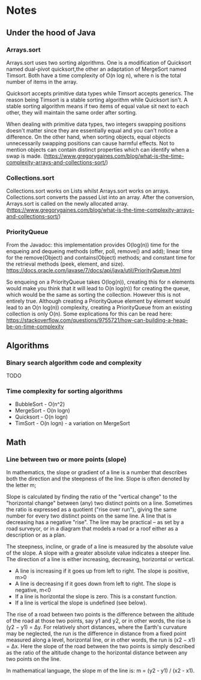 # Notes

## Under the hood of Java
### Arrays.sort
Arrays.sort uses two sorting algorithms. One is a modification of Quicksort named dual-pivot quicksort,the other an 
adaptation of MergeSort named Timsort. Both have a time complexity of O(n log n), where n is the total number of items 
in the array. 

Quicksort accepts primitive data types while Timsort accepts generics. The reason being Timsort is a stable sorting 
algorithm while Quicksort isn't. A stable sorting algorithm means if two items of equal value sit next to each other, 
they will maintain the same order after sorting.

When dealing with primitive data types, two integers swapping positions doesn't matter since they are essentially equal 
and you can't notice a difference. On the other hand, when sorting objects, equal objects unnecessarily swapping 
positions can cause harmful effects. Not to mention objects can contain distinct properties which can identify when a 
swap is made.
(https://www.gregorygaines.com/blog/what-is-the-time-complexity-arrays-and-collections-sort/)

### Collections.sort
Collections.sort works on Lists whilst Arrays.sort works on arrays. Collections.sort converts the passed List into an 
array. After the conversion, Arrays.sort is called on the newly allocated array.
(https://www.gregorygaines.com/blog/what-is-the-time-complexity-arrays-and-collections-sort/)

### PriorityQueue
From the Javadoc: this implementation provides O(log(n)) time for the enqueing and dequeing methods
(offer, poll, remove() and add); linear time for the remove(Object) and contains(Object) methods; and constant
time for the retrieval methods (peek, element, and size).
https://docs.oracle.com/javase/7/docs/api/java/util/PriorityQueue.html

So enqueing on a PriorityQueue takes O(log(n)), creating this for n elements would make you think that
it will lead to O(n log(n)) for creating the queue, which would be the same as sorting the collection.
However this is not entirely true. Although creating a PriorityQueue element by element would lead to an
O(n log(n)) complexity, creating a PriorityQueue from an existing collection is only O(n).
Some explications for this can be read here: https://stackoverflow.com/questions/9755721/how-can-building-a-heap-be-on-time-complexity

## Algorithms

### Binary search algorithm code and complexity

TODO

### Time complexity for sorting algorithms

* BubbleSort - O(n^2)
* MergeSort - O(n logn)
* Quicksort - O(n logn)
* TimSort - O(n logn) - a variation on MergeSort

## Math

### Line between two or more points (slope)

In mathematics, the slope or gradient of a line is a number that describes both the direction and the steepness of the 
line. Slope is often denoted by the letter m;

Slope is calculated by finding the ratio of the "vertical change" to the "horizontal change" between (any) two distinct 
points on a line. Sometimes the ratio is expressed as a quotient ("rise over run"), giving the same number for every 
two distinct points on the same line. A line that is decreasing has a negative "rise". The line may be practical – 
as set by a road surveyor, or in a diagram that models a road or a roof either as a description or as a plan.

The steepness, incline, or grade of a line is measured by the absolute value of the slope. A slope with a greater 
absolute value indicates a steeper line. The direction of a line is either increasing, decreasing, horizontal or vertical.
* A line is increasing if it goes up from left to right. The slope is positive, m>0 
* A line is decreasing if it goes down from left to right. The slope is negative, m<0
* If a line is horizontal the slope is zero. This is a constant function. 
* If a line is vertical the slope is undefined (see below).

The rise of a road between two points is the difference between the altitude of the road at those two points, say y1 
and y2, or in other words, the rise is (y2 − y1) = Δy. For relatively short distances, where the Earth's curvature may 
be neglected, the run is the difference in distance from a fixed point measured along a level, horizontal line, or in 
other words, the run is (x2 − x1) = Δx. Here the slope of the road between the two points is simply described as the 
ratio of the altitude change to the horizontal distance between any two points on the line.

In mathematical language, the slope m of the line is: m = (y2 - y1) / (x2 - x1).
